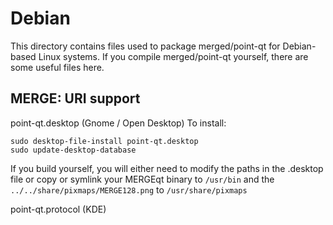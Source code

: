 
Debian
====================
This directory contains files used to package merged/point-qt
for Debian-based Linux systems. If you compile merged/point-qt yourself, there are some useful files here.

## MERGE: URI support ##


point-qt.desktop  (Gnome / Open Desktop)
To install:

	sudo desktop-file-install point-qt.desktop
	sudo update-desktop-database

If you build yourself, you will either need to modify the paths in
the .desktop file or copy or symlink your MERGEqt binary to `/usr/bin`
and the `../../share/pixmaps/MERGE128.png` to `/usr/share/pixmaps`

point-qt.protocol (KDE)

